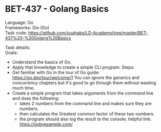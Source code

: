 # BET-437 - Golang Basics

Language: Go  
Frameworks: Gin (Go)  
Task code: https://github.com/ouahabs/LD-Academy/tree/master/BET-437%20-%20Golang%20Basics  

Task details:  
Goals: 
  - Understand the basics of Go.
  - Apply that knowledge to create a simple CLI program.
 Steps: 
  - Get familiar with Go in the tour of Go guide: https://go.dev/tour/welcome/1 You can ignore the generics and concurrency chapters but it's good to go through them without wasting much time.
  - Create a simple program that takes arguments from the command line and does the following:
      - takes 2 numbers from the command line and makes sure they are numbers.
      - then calculates the Greatest common factor of these two numbers.
      - the program should also log the result to the console.
  helpful link: https://gobyexample.com/ 


